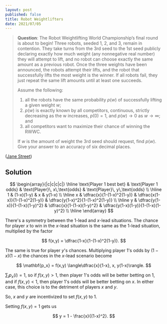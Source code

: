 ```yaml
---
layout: post
published: false
title: Robot Weightlifters
date: 2021/07/05
---
```


>**Question**: The Robot Weightlifting World Championship’s final round is about to begin! Three robots, seeded 1, 2, and 3, remain in contention. They take turns from the 3rd seed to the 1st seed publicly declaring exactly how much weight (any nonnegative real number) they will attempt to lift, and no robot can choose exactly the same amount as a previous robot. Once the three weights have been announced, the robots attempt their lifts, and the robot that successfully lifts the most weight is the winner. If all robots fail, they just repeat the same lift amounts until at least one succeeds.
>
>Assume the following:
>
>1. all the robots have the same probability $p(w)$ of successfully lifting a given weight $w$;
>2. $p(w)$ is exactly known by all competitors, continuous, strictly decreasing as the w increases, $p(0) = 1,$ and $p(w) \rightarrow 0$ as $w \rightarrow \infty$; and
>3. all competitors want to maximize their chance of winning the RWWC.
>
>If $w$ is the amount of weight the 3rd seed should request, find $p(w).$ Give your answer to an accuracy of six decimal places.

<!--more-->

([Jane Street](https://www.janestreet.com/puzzles/robot-weightlifting-index/))

## Solution

$$
\begin{array}{|c|c|c|c|} \hline
\text{Player 1 best bet} & \text{Player 1 odds} & \text{Player}\, x\,\text{odds} & \text{Player}\, y\,\text{odds} \\ \hline
1 & (1-x)(1-y) & x & y(1-x) \\ \hline
x & \dfrac{x}{1-(1-x)^2(1-y)} & \dfrac{x(1-x)}{1-(1-x)^2(1-y)} & \dfrac{y(1-x)^2}{1-(1-x)^2(1-y)} \\ \hline
y & \dfrac{y(1-x)}{1-(1-x)(1-y)^2} & \dfrac{x}{1-(1-x)(1-y)^2} & \dfrac{y(1-x)(1-y)}{1-(1-x)(1-y)^2} \\ \hline
\end{array}
$$

There's a symmetry between the $1$-lead and $x$-lead situations. The chance for player $x$ to win in the $x$-lead situation is the same as the $1$-lead situation, multiplied by the factor

$$ f(x,y) = \dfrac{1-x}{1-(1-x)^2(1-y)}. $$

The same is true for player $y$'s chances. Multiplying player $1$'s odds by $(1-x)(1-x)$ the chances in the $x$-lead scenario become

$$ \mathbf{p_x} = f(x,y) \langle\dfrac{x}{1-x}, x, y(1-x)\rangle. $$

$\sum_i p_x(i) = 1,$ so if $f(x,y) > 1,$ then player $1$'s odds will be better betting on $1,$ and if $f(x,y) < 1,$ then player $1$'s odds will be better betting on $x.$ In either case, this choice is to the detriment of players $x$ and $y.$ 

So, $x$ and $y$ are incentivized to set $f(x,y)$ to $1.$

Setting $f(x,y) = 1$ gets us

$$ y = 1 - \frac{x}{(1-x)^2}. $$




<br>
